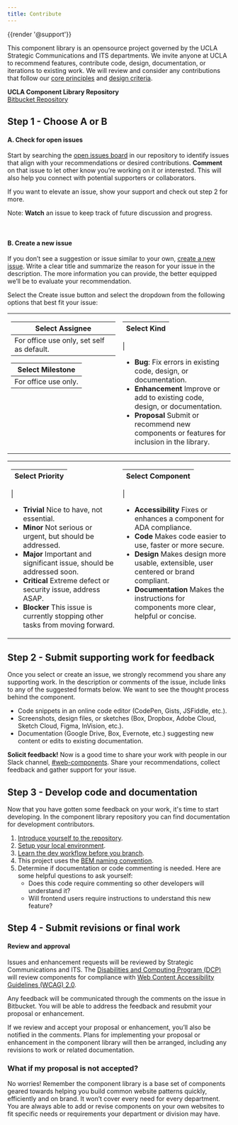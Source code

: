 ```yaml
---
title: Contribute
---
```

{{render '@support'}}

This component library is an opensource project governed by the UCLA Strategic Communications and ITS departments. We invite anyone at UCLA to recommend features, contribute code, design, documentation, or iterations to existing work. We will review and consider any contributions that follow our [core principles](/build/%!CurrentVersion%!/docs/index.html) and [design criteria](/build/%!CurrentVersion%!/docs/contribute/design-criteria.html).


**UCLA Component Library Repository**
<br/>
<a class="create-button small" href="https://bitbucket.org/uclaucomm/ucla-bruin-components/src/campus/">Bitbucket Repository</a>

## Step 1 - Choose A or B

#### A. Check for open issues

Start by searching the [open issues board](https://bitbucket.org/uclaucomm/ucla-bruin-components/issues?status=new&status=open) in our repository to identify issues that align with your recommendations or desired contributions. **Comment** on that issue to let other know you’re working on it or interested. This will also help you connect with potential supporters or collaborators.

If you want to elevate an issue, show your support and check out step 2 for more.

Note: **Watch** an issue to keep track of future discussion and progress.

<br/>

#### B. Create a new issue

If you don’t see a suggestion or issue similar to your own, [create a new issue](https://bitbucket.org/uclaucomm/ucla-bruin-components/issues/new). Write a clear title and summarize the reason for your issue in the description. The more information you can provide, the better equipped we’ll be to evaluate your recommendation.

Select the Create issue button and select the dropdown from the following options that best fit your issue:

<table style="margin-bottom:0px">
<tr>
<td style="vertical-align:top;width:50%padding-bottom:0px">

| Select Assignee |
| ------------ |
| For office use only, set self as default. |

| Select Milestone |
| ------------ |
| For office use only. |

</td>
<td style="vertical-align:top;width:50%;padding-bottom:0px">

| Select Kind |
| ------------ |
| 
- **Bug**: Fix errors in existing code, design, or documentation.
- **Enhancement** Improve or add to existing code, design, or documentation.
- **Proposal** Submit or recommend new components or features for inclusion in the library.

</td>
</tr>
</table>
<table>
<tr>
<td style="vertical-align:top;width:50%">

| Select Priority |
| ------------ |
|
- **Trivial** Nice to have, not essential.
- **Minor** Not serious or urgent, but should be addressed.
- **Major** Important and significant issue, should be addressed soon.
- **Critical** Extreme defect or security issue, address ASAP.
- **Blocker** This issue is currently stopping other tasks from moving forward.

</td>
<td style="vertical-align:top;width:50%">

| Select Component |
| ------------ |
|
- **Accessibility** Fixes or enhances a component for ADA compliance.
- **Code** Makes code easier to use, faster or more secure.
- **Design** Makes design more usable, extensible, user centered or brand compliant.
- **Documentation** Makes the instructions for components more clear, helpful or concise.

</td>
</tr>
</table>

## Step 2 - Submit supporting work for feedback

Once you select or create an issue, we strongly recommend you share any supporting work. In the description or comments of the issue, include links to any of the suggested formats below. We want to see the thought process behind the component.

- Code snippets in an online code editor (CodePen, Gists, JSFiddle, etc.).
- Screenshots, design files, or sketches (Box, Dropbox, Adobe Cloud, Sketch Cloud, Figma, InVision, etc.).
- Documentation (Google Drive, Box, Evernote, etc.) suggesting new content or edits to existing documentation.

**Solicit feedback!** Now is a good time to share your work with people in our Slack channel, [#web-components](https://ucla.slack.com/archives/C01TW0HVB0Q). Share your recommendations, collect feedback and gather support for your issue.


## Step 3 - Develop code and documentation

Now that you have gotten some feedback on your work, it's time to start developing. In the component library repository you can find documentation for development contributors.

1.  [Introduce yourself to the repository](https://bitbucket.org/uclaucomm/ucla-bruin-components/src/campus/).
2.  [Setup your local environment](https://bitbucket.org/uclaucomm/ucla-bruin-components/src/6b0fea7ee8d6ce56400eb998a6b108be34e3949c/docs/contributors/getSetup.md).
3.  [Learn the dev workflow before you branch](https://bitbucket.org/uclaucomm/ucla-bruin-components/src/6b0fea7ee8d6ce56400eb998a6b108be34e3949c/docs/contributors/howToContribute.md).
4.  This project uses the [BEM naming convention](https://bitbucket.org/uclaucomm/ucla-bruin-components/src/6b0fea7ee8d6ce56400eb998a6b108be34e3949c/docs/contributors/namingConvention.md).
5.  Determine if documentation or code commenting is needed. Here are some helpful questions to ask yourself:
      - Does this code require commenting so other developers will understand it?
      - Will frontend users require instructions to understand this new feature?


## Step 4 - Submit revisions or final work

#### Review and approval

Issues and enhancement requests will be reviewed by Strategic Communications and ITS. The [Disabilities and Computing Program (DCP)](https://dcp.ucla.edu/) will review components for compliance with [Web Content Accessibility Guidelines (WCAG) 2.0](https://www.w3.org/WAI/standards-guidelines/wcag/).

Any feedback will be communicated through the comments on the issue in Bitbucket. You will be able to address the feedback and resubmit your proposal or enhancement.

If we review and accept your proposal or enhancement, you’ll also be notified in the comments. Plans for implementing your proposal or enhancement in the component library will then be arranged, including any revisions to work or related documentation.

### What if my proposal is not accepted?

No worries! Remember the component library is a base set of components geared towards helping you build common website patterns quickly, efficiently and on brand. It won’t cover every need for every department. You are always able to add or revise components on your own websites to fit specific needs or requirements your department or division may have.

